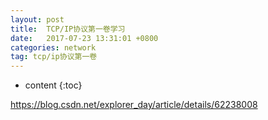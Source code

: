 ```yaml
---
layout: post
title:  TCP/IP协议第一卷学习
date:   2017-07-23 13:31:01 +0800
categories: network
tag: tcp/ip协议第一卷
---
```


* content
{:toc}

https://blog.csdn.net/explorer_day/article/details/62238008

